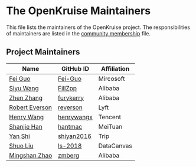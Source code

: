 # The OpenKruise Maintainers

This file lists the maintainers of the OpenKruise project. The responsibilities of maintainers are listed in the [community membership](./community-membership.md) file.

## Project Maintainers

| Name | GitHub ID | Affiliation |
| ---- | --------- | ----------- |
| [Fei Guo](mailto:vrgf2003@gmail.com) | [Fei-Guo](https://github.com/Fei-Guo) | Mircosoft |
| [Siyu Wang](mailto:jiuzhu.wsy@alibaba-inc.com) | [FillZpp](https://github.com/FillZpp) | Alibaba |
| [Zhen Zhang](mailto:shouchen.zz@alibaba-inc.com) | [furykerry](https://github.com/furykerry) | Alibaba |
| [Robert Everson](mailto:robert@reverson.net) | [reverson](https://github.com/reverson) | Lyft |
| [Henry Wang](mailto:henrywangx@163.com) | [henrywangx](https://github.com/henrywangx) | Tencent |
| [Shanjie Han](mailto:hantmac@outlook.com) | [hantmac](https://github.com/hantmac) | MeiTuan |
| [Yan Shi](mailto:shiyan20160606@gmail.com) | [shiyan2016](https://github.com/shiyan2016) | Trip |
| [Shuo Liu](mailto:acejilam@gmail.com) | [ls-2018](https://github.com/ls-2018) | DataCanvas |
| [Mingshan Zhao](mailto:liheng.zms@alibaba-inc.com) | [zmberg](https://github.com/zmberg) | Alibaba |
